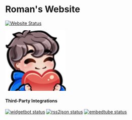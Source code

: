 # Roman's Website

[![Website Status](https://img.shields.io/website?up_message=ONLINE&up_color=green&down_message=OFFLINE&down_color=red&url=https%3A%2F%2Froman12663.github.io&style=for-the-badge&label=status)](https://roman12663.github.io)

[![Roman's Heart Emoji](./_site/assets/favicon/android-chrome-192x192.png)](https://roman12663.github.io)

#### Third-Party Integrations

[![widgetbot status](https://img.shields.io/website?up_message=ONLINE&up_color=green&down_message=OFFLINE&down_color=red&url=https%3A%2F%2Fe.widgetbot.io%2F&label=widgetbot)](https://widgetbot.io/)
[![rss2json status](https://img.shields.io/website?up_message=ONLINE&up_color=green&down_message=OFFLINE&down_color=red&url=https%3A%2F%2Fapi.rss2json.com&label=rss2json)](https://rss2json.com/)
[![embedtube status](https://img.shields.io/website?up_message=ONLINE&up_color=green&down_message=OFFLINE&down_color=red&url=https%3A%2F%2Fembed.tube%2Fembed-code-generator%2Ftwitch%2F&label=embedTube)](https://embed.tube/)
